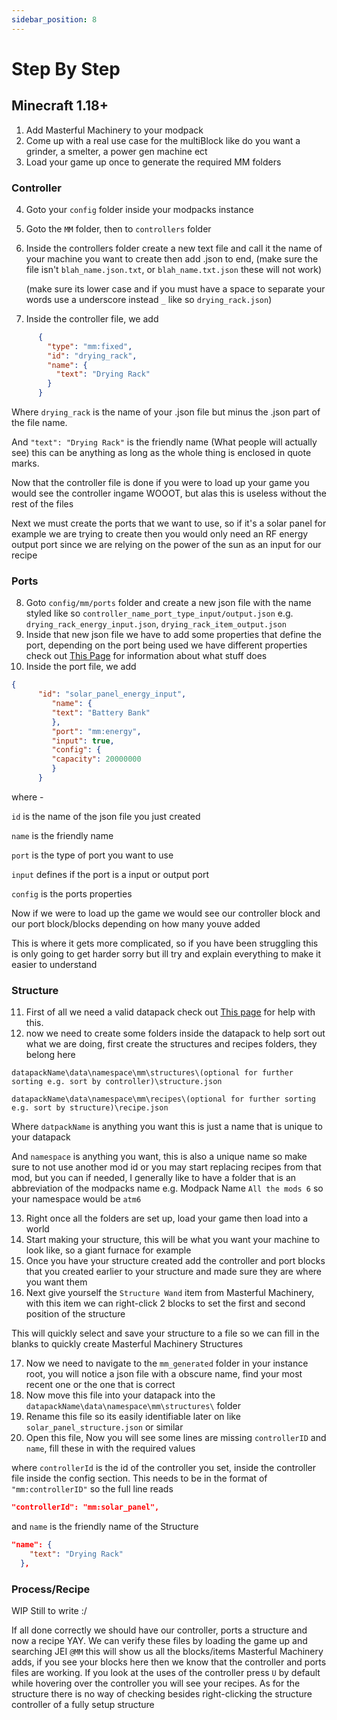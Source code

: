 ```yaml
---
sidebar_position: 8
---
```


# Step By Step


## Minecraft 1.18+
1. Add Masterful Machinery to your modpack
2. Come up with a real use case for the multiBlock like do you want a grinder, a smelter, a power gen machine ect
3. Load your game up once to generate the required MM folders

### Controller
4. Goto your `config` folder inside your modpacks instance
5. Goto the `MM` folder, then to `controllers` folder
6. Inside the controllers folder create a new text file and call it the name of your machine you want to create then add .json to end,
   (make sure the file isn't `blah_name.json.txt`, or `blah_name.txt.json` these will not work)

   (make sure its lower case and if you must have a space to separate your words use a underscore instead `_` like so `drying_rack.json`)
7. Inside the controller file, we add
```json
      {
        "type": "mm:fixed",
        "id": "drying_rack",
        "name": {
          "text": "Drying Rack"
        }
      }
```
Where `drying_rack` is the name of your .json file but minus the .json part of the file name.

And `"text": "Drying Rack"` is the friendly name (What people will actually see) this can be anything as long as the whole thing is enclosed in quote marks.

Now that the controller file is done if you were to load up your game you would see the controller ingame WOOOT, but alas this is useless without the rest of the files

Next we must create the ports that we want to use, so if it's a solar panel for example we are trying to create then you would only need an RF energy output port since we are relying on the power of the sun as an input for our recipe

### Ports
8. Goto `config/mm/ports` folder and create a new json file with the name styled like so `controller_name_port_type_input/output.json` e.g. `drying_rack_energy_input.json`, `drying_rack_item_output.json`
9. Inside that new json file we have to add some properties that define the port, depending on the port being used we have different properties check out [This Page](./config/ports/) for information about what stuff does
10. Inside the port file, we add
```json
{
      "id": "solar_panel_energy_input",
         "name": {
         "text": "Battery Bank"
         },
         "port": "mm:energy",
         "input": true,
         "config": {
         "capacity": 20000000
         }
      }
```
where - 

`id` is the name of the json file you just created

`name` is the friendly name

`port` is the type of port you want to use

`input` defines if the port is a input or output port

`config` is the ports properties

Now if we were to load up the game we would see our controller block and our port block/blocks depending on how many youve added

This is where it gets more complicated, so if you have been struggling this is only going to get harder sorry but ill try and explain everything to make it easier to understand

### Structure
11. First of all we need a valid datapack check out [This page](./datapack/) for help with this.
12. now we need to create some folders inside the datapack to help sort out what we are doing, first create the structures and recipes folders, they belong here

`datapackName\data\namespace\mm\structures\(optional for further sorting e.g. sort by controller)\structure.json`

`datapackName\data\namespace\mm\recipes\(optional for further sorting e.g. sort by structure)\recipe.json`

Where `datpackName` is anything you want this is just a name that is unique to your datapack

And `namespace` is anything you want, this is also a unique name so make sure to not use another mod id or you may start replacing recipes from that mod, but you can if needed, I generally like to have a folder that is an abbreviation of the modpacks name e.g. Modpack Name `All the mods 6` so your namespace would be `atm6`

13. Right once all the folders are set up, load your game then load into a world
14. Start making your structure, this will be what you want your machine to look like, so a giant furnace for example
15. Once you have your structure created add the controller and port blocks that you created earlier to your structure and made sure they are where you want them
16. Next give yourself the `Structure Wand` item from Masterful Machinery, with this item we can right-click 2 blocks to set the first and second position of the structure

This will quickly select and save your structure to a file so we can fill in the blanks to quickly create Masterful Machinery Structures

17. Now we need to navigate to the `mm_generated` folder in your instance root, you will notice a json file with a obscure name, find your most recent one or the one that is correct
18. Now move this file into your datapack into the `datapackName\data\namespace\mm\structures\` folder
19. Rename this file so its easily identifiable later on like `solar_panel_structure.json` or similar
20. Open this file, Now you will see some lines are missing `controllerID` and `name`, fill these in with the required values

where `controllerId` is the id of the controller you set, inside the controller file inside the config section. This needs to be in the format of `"mm:controllerID"` so the full line reads 
```json
"controllerId": "mm:solar_panel",
```

and `name` is the friendly name of the Structure
```json
"name": {
    "text": "Drying Rack"
  },
```

### Process/Recipe

WIP Still to write :/

If all done correctly we should have our controller, ports a structure and now a recipe YAY.
We can verify these files by loading the game up and searching JEI `@MM` this will show us all the blocks/items Masterful Machinery adds, if you see your blocks here then we know that the controller and ports files are working.
If you look at the uses of the controller press `U` by default while hovering over the controller you will see your recipes.
As for the structure there is no way of checking besides right-clicking the structure controller of a fully setup structure